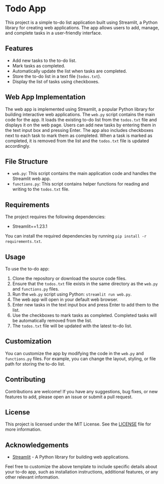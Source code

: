 # Todo App

This project is a simple to-do list application built using Streamlit, a Python library for creating web applications. The app allows users to add, manage, and complete tasks in a user-friendly interface.

## Features

- Add new tasks to the to-do list.
- Mark tasks as completed.
- Automatically update the list when tasks are completed.
- Store the to-do list in a text file (`todos.txt`).
- Display the list of tasks using checkboxes.

## Web App Implementation

The web app is implemented using Streamlit, a popular Python library for building interactive web applications. The `web.py` script contains the main code for the app. It loads the existing to-do list from the `todos.txt` file and displays it on the web page. Users can add new tasks by entering them in the text input box and pressing Enter. The app also includes checkboxes next to each task to mark them as completed. When a task is marked as completed, it is removed from the list and the `todos.txt` file is updated accordingly.

## File Structure

- `web.py`: This script contains the main application code and handles the Streamlit web app.
- `functions.py`: This script contains helper functions for reading and writing to the `todos.txt` file.

## Requirements

The project requires the following dependencies:

- Streamlit==1.23.1

You can install the required dependencies by running `pip install -r requirements.txt`.

## Usage

To use the to-do app:

1. Clone the repository or download the source code files.
2. Ensure that the `todos.txt` file exists in the same directory as the `web.py` and `functions.py` files.
3. Run the `web.py` script using Python: `streamlit run web.py`.
4. The web app will open in your default web browser.
5. Enter new tasks in the text input box and press Enter to add them to the list.
6. Use the checkboxes to mark tasks as completed. Completed tasks will be automatically removed from the list.
7. The `todos.txt` file will be updated with the latest to-do list.

## Customization

You can customize the app by modifying the code in the `web.py` and `functions.py` files. For example, you can change the layout, styling, or file path for storing the to-do list.

## Contributing

Contributions are welcome! If you have any suggestions, bug fixes, or new features to add, please open an issue or submit a pull request.

## License

This project is licensed under the MIT License. See the [LICENSE](LICENSE) file for more information.

## Acknowledgements

- [Streamlit](https://streamlit.io/) - A Python library for building web applications.

Feel free to customize the above template to include specific details about your to-do app, such as installation instructions, additional features, or any other relevant information.